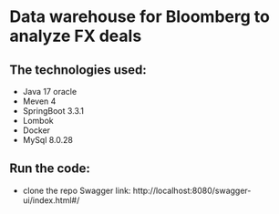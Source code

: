 # Data warehouse for Bloomberg to analyze FX deals
## The technologies used:
- Java 17 oracle
- Meven 4
- SpringBoot 3.3.1
- Lombok
- Docker
- MySql 8.0.28
##
## Run the code:
- clone the repo 
Swagger link: http://localhost:8080/swagger-ui/index.html#/
